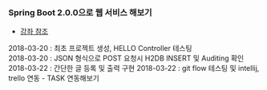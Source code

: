 ### Spring Boot 2.0.0으로 웹 서비스 해보기

- [강좌 참조](https://github.com/jojoldu/springboot-webservice)    
    
2018-03-20 : 최초 프로젝트 생성, HELLO Controller 테스팅    
2018-03-20 : JSON 형식으로 POST 요청시 H2DB INSERT 및 Auditing 확인    
2018-03-22 : 간단한 글 등록 및 출력 구현
2018-03-22 : git flow 테스팅 및 intellij, trello 연동 - TASK 연동해보기